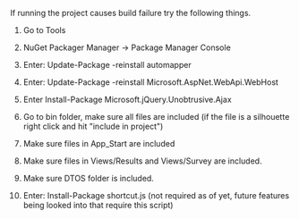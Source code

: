 If running the project causes build failure try the following things.

1. Go to Tools

2. NuGet Packager Manager -> Package Manager Console

3. Enter: Update-Package -reinstall automapper

4. Enter: Update-Package -reinstall Microsoft.AspNet.WebApi.WebHost

5. Enter Install-Package Microsoft.jQuery.Unobtrusive.Ajax

6. Go to bin folder, make sure all files are included (if the file is a silhouette right click and hit "include in project")

7. Make sure files in App_Start are included

8. Make sure files in Views/Results and Views/Survey are included.

9. Make sure DTOS folder is included.

10. Enter: Install-Package shortcut.js    (not required as of yet, future features being looked into that require this script)

